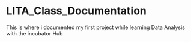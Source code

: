 # LITA_Class_Documentation
This is where i documented my first project while learning Data Analysis with the incubator Hub
